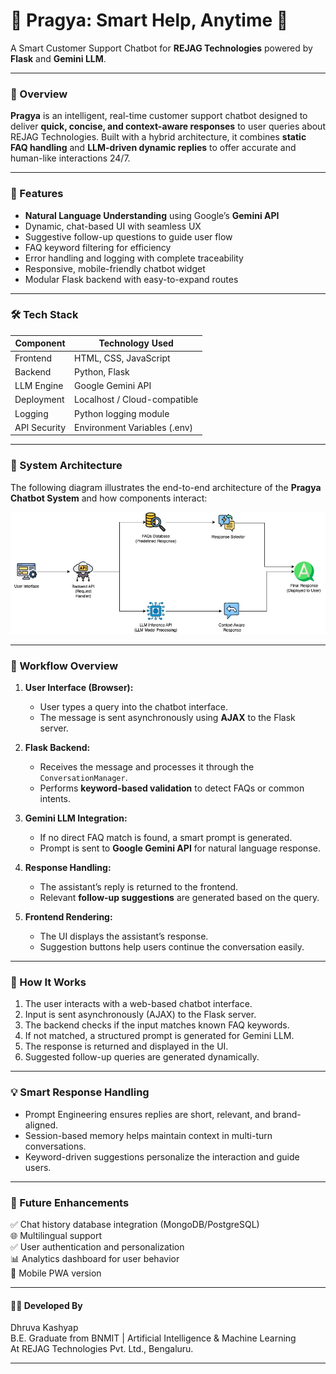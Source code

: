 #  🤖 Pragya: Smart Help, Anytime 💬  
A Smart Customer Support Chatbot for **REJAG Technologies** powered by **Flask** and **Gemini LLM**.

---

### 🧠 Overview

**Pragya** is an intelligent, real-time customer support chatbot designed to deliver **quick, concise, and context-aware responses** to user queries about REJAG Technologies. Built with a hybrid architecture, it combines **static FAQ handling** and **LLM-driven dynamic replies** to offer accurate and human-like interactions 24/7.

---

### 🚀 Features

- **Natural Language Understanding** using Google’s **Gemini API**
- Dynamic, chat-based UI with seamless UX
- Suggestive follow-up questions to guide user flow
- FAQ keyword filtering for efficiency
- Error handling and logging with complete traceability
- Responsive, mobile-friendly chatbot widget
- Modular Flask backend with easy-to-expand routes

---

### 🛠️ Tech Stack

| Component     | Technology Used               |
|---------------|-------------------------------|
| Frontend      | HTML, CSS, JavaScript         |
| Backend       | Python, Flask                 |
| LLM Engine    | Google Gemini API             |
| Deployment    | Localhost / Cloud-compatible  |
| Logging       | Python logging module         |
| API Security  | Environment Variables (.env)  |

---

### 🧱 System Architecture

The following diagram illustrates the end-to-end architecture of the **Pragya Chatbot System** and how components interact:

![System Architecture Diagram](https://github.com/dhruvakashyap73/Pragya-Chatbot/blob/main/Photos/SystemArchitecture.jpg)


---

### 🔄 Workflow Overview

1. **User Interface (Browser):**
   - User types a query into the chatbot interface.
   - The message is sent asynchronously using **AJAX** to the Flask server.

2. **Flask Backend:**
   - Receives the message and processes it through the `ConversationManager`.
   - Performs **keyword-based validation** to detect FAQs or common intents.

3. **Gemini LLM Integration:**
   - If no direct FAQ match is found, a smart prompt is generated.
   - Prompt is sent to **Google Gemini API** for natural language response.

4. **Response Handling:**
   - The assistant’s reply is returned to the frontend.
   - Relevant **follow-up suggestions** are generated based on the query.

5. **Frontend Rendering:**
   - The UI displays the assistant’s response.
   - Suggestion buttons help users continue the conversation easily.

---

### 🧠 How It Works

1. The user interacts with a web-based chatbot interface.
2. Input is sent asynchronously (AJAX) to the Flask server.
3. The backend checks if the input matches known FAQ keywords.
4. If not matched, a structured prompt is generated for Gemini LLM.
5. The response is returned and displayed in the UI.
6. Suggested follow-up queries are generated dynamically.

---

### 💡 Smart Response Handling

- Prompt Engineering ensures replies are short, relevant, and brand-aligned.
- Session-based memory helps maintain context in multi-turn conversations.
- Keyword-driven suggestions personalize the interaction and guide users.

---

### 🎯 Future Enhancements

✅ Chat history database integration (MongoDB/PostgreSQL)<br>
🌐 Multilingual support<br>
✅ User authentication and personalization<br>
📊 Analytics dashboard for user behavior<br>
📱 Mobile PWA version<br>

---

#### 👨‍💻 Developed By<br>
Dhruva Kashyap<br>
B.E. Graduate from BNMIT | Artificial Intelligence & Machine Learning<br>
At REJAG Technologies Pvt. Ltd., Bengaluru.<br>

___


